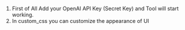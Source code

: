 1. First of All Add your OpenAI API Key (Secret Key) and Tool will start working.
2. In custom_css you can customize the appearance of UI

